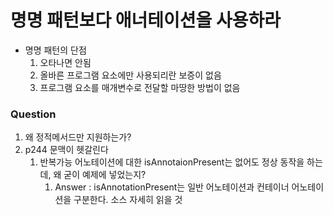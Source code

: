 # 명명 패턴보다 애너테이션을 사용하라
- 명명 패턴의 단점
  1. 오타나면 안됨
  2. 올바른 프로그램 요소에만 사용되리란 보증이 없음
  3. 프로그램 요소를 매개변수로 전달할 마땅한 방법이 없음


### Question
1. 왜 정적메서드만 지원하는가?
2. p244 문맥이 헷갈린다
   1. 반복가능 어노테이션에 대한 isAnnotaionPresent는 없어도 정상 동작을 하는데, 왜 굳이 예제에 넣었는지?
      1. Answer : isAnnotationPresent는 일반 어노테이션과 컨테이너 어노테이션을 구분한다. 소스 자세히 읽을 것